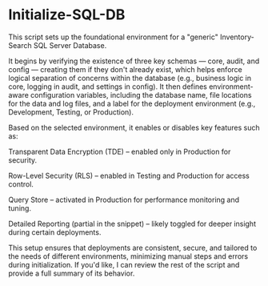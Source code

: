 # Initialize-SQL-DB
This script sets up the foundational environment for a "generic" Inventory-Search SQL Server Database. 

It begins by verifying the existence of three key schemas — core, audit, and config — creating them if they don't already exist, which helps enforce logical separation of concerns within the database (e.g., business logic in core, logging in audit, and settings in config). It then defines environment-aware configuration variables, including the database name, file locations for the data and log files, and a label for the deployment environment (e.g., Development, Testing, or Production).

Based on the selected environment, it enables or disables key features such as:

Transparent Data Encryption (TDE) – enabled only in Production for security.

Row-Level Security (RLS) – enabled in Testing and Production for access control.

Query Store – activated in Production for performance monitoring and tuning.

Detailed Reporting (partial in the snippet) – likely toggled for deeper insight during certain deployments.

This setup ensures that deployments are consistent, secure, and tailored to the needs of different environments, minimizing manual steps and errors during initialization. If you'd like, I can review the rest of the script and provide a full summary of its behavior.
